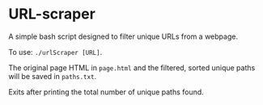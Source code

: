 # URL-scraper

A simple bash script designed to filter unique URLs from a webpage.

To use: `./urlScraper [URL]`.

The original page HTML in `page.html` and the filtered, sorted unique paths will be saved in `paths.txt`.

Exits after printing the total number of unique paths found.
